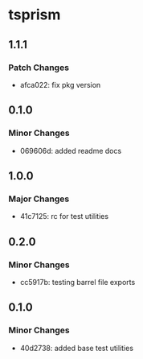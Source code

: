 # tsprism

## 1.1.1

### Patch Changes

- afca022: fix pkg version

## 0.1.0

### Minor Changes

- 069606d: added readme docs

## 1.0.0

### Major Changes

- 41c7125: rc for test utilities

## 0.2.0

### Minor Changes

- cc5917b: testing barrel file exports

## 0.1.0

### Minor Changes

- 40d2738: added base test utilities
